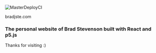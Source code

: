 ![MasterDeployCI](https://github.com/bradjste/reactp5-website/workflows/MasterDeployCI/badge.svg?branch=master)

bradjste.com

### The personal website of Brad Stevenson built with React and p5.js

Thanks for visiting :)
